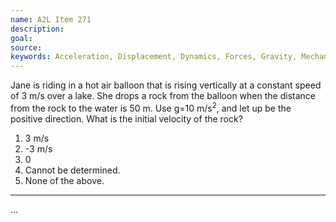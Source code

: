 ```yaml
---
name: A2L Item 271
description: 
goal: 
source: 
keywords: Acceleration, Displacement, Dynamics, Forces, Gravity, Mechanics, Problem Solving, Velocity
---
```


Jane is riding in a hot air balloon that is rising vertically at a
constant speed of 3 m/s over a lake. She drops a rock from the balloon
when the distance from the rock to the water is 50 m.  Use g=10
m/s<sup>2</sup>, and let up be the positive direction. What is the
initial velocity of the rock?

1. 3 m/s
2. -3 m/s
3. 0
4. Cannot be determined.
5. None of the above.

<hr/>


...
